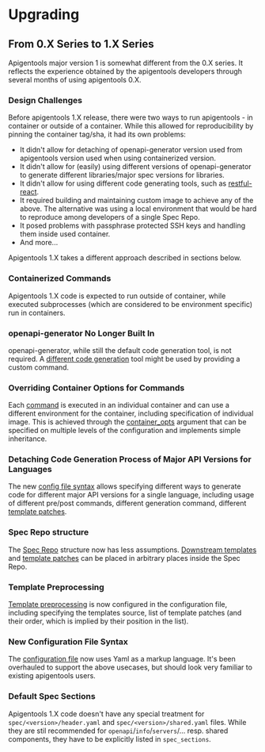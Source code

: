 # Upgrading

## From 0.X Series to 1.X Series

Apigentools major version 1 is somewhat different from the 0.X series. It reflects the experience obtained by the apigentools developers through several months of using apigentools 0.X.

### Design Challenges

Before apigentools 1.X release, there were two ways to run apigentools - in container or outside of a container. While this allowed for reproducibility by pinning the container tag/sha, it had its own problems:

* It didn't allow for detaching of openapi-generator version used from apigentools version used when using containerized version.
* It didn't allow for (easily) using different versions of openapi-generator to generate different libraries/major spec versions for libraries.
* It didn't allow for using different code generating tools, such as [restful-react](https://github.com/contiamo/restful-react).
* It required building and maintaining custom image to achieve any of the above. The alternative was using a local environment that would be hard to reproduce among developers of a single Spec Repo.
* It posed problems with passphrase protected SSH keys and handling them inside used container.
* And more...

Apigentools 1.X takes a different approach described in sections below.

### Containerized Commands

Apigentools 1.X code is expected to run outside of container, while executed subprocesses (which are considered to be environment specific) run in containers.

### openapi-generator No Longer Built In 

openapi-generator, while still the default code generation tool, is not required. A [different code generation](spec_repo.md#commands) tool might be used by providing a custom command.

### Overriding Container Options for Commands

Each [command](spec_repo.md#commands) is executed in an individual container and can use a different environment for the container, including specification of individual image. This is achieved through the [container_opts](spec_repo.md#container_opts) argument that can be specified on multiple levels of the configuration and implements simple inheritance.

### Detaching Code Generation Process of Major API Versions for Languages

The new [config file syntax](spec_repo.md#configconfigyaml) allows specifying different ways to generate code for different major API versions for a single language, including usage of different pre/post commands, different generation command, different [template patches](spec_repo.md#template-patches).

### Spec Repo structure

The [Spec Repo](spec_repo.md) structure now has less assumptions. [Downstream templates](spec_repo.md#downstream-templates) and [template patches](spec_repo.md#template-patches) can be placed in arbitrary places inside the Spec Repo.

### Template Preprocessing

[Template preprocessing](spec_repo.md#preprocess-templates) is now configured in the configuration file, including specifying the templates source, list of template patches (and their order, which is implied by their position in the list).

### New Configuration File Syntax

The [configuration file](spec_repo.md#configconfigyaml) now uses Yaml as a markup language. It's been overhauled to support the above usecases, but should look very familiar to existing apigentools users.

### Default Spec Sections

Apigentools 1.X code doesn't have any special treatment for `spec/<version>/header.yaml` and `spec/<version>/shared.yaml` files. While they are stil recommended for `openapi`/`info`/`servers`/... resp. shared components, they have to be explicitly listed in `spec_sections`.